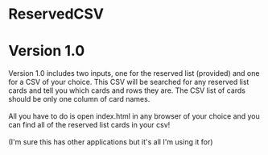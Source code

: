 # ReservedCSV
 
# Version 1.0

Version 1.0 includes two inputs, one for the reserved list (provided) and one for a CSV of your choice. This CSV will be searched for any reserved list cards and tell you which cards and rows they are.
The CSV list of cards should be only one column of card names. 
<br><br>
All you have to do is open index.html in any browser of your choice and you can find all of the reserved list cards in your csv!
<br><br>
(I'm sure this has other applications but it's all I'm using it for)
